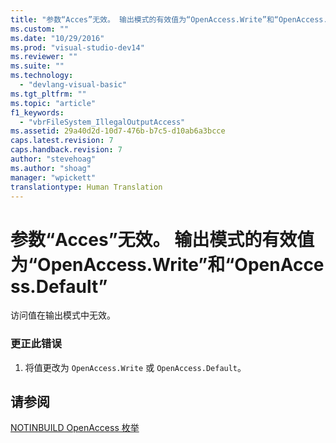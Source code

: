 ```yaml
---
title: "参数“Acces”无效。 输出模式的有效值为“OpenAccess.Write”和“OpenAccess.Default” | Microsoft Docs"
ms.custom: ""
ms.date: "10/29/2016"
ms.prod: "visual-studio-dev14"
ms.reviewer: ""
ms.suite: ""
ms.technology: 
  - "devlang-visual-basic"
ms.tgt_pltfrm: ""
ms.topic: "article"
f1_keywords: 
  - "vbrFileSystem_IllegalOutputAccess"
ms.assetid: 29a40d2d-10d7-476b-b7c5-d10ab6a3bcce
caps.latest.revision: 7
caps.handback.revision: 7
author: "stevehoag"
ms.author: "shoag"
manager: "wpickett"
translationtype: Human Translation
---
```

# 参数“Acces”无效。 输出模式的有效值为“OpenAccess.Write”和“OpenAccess.Default”
访问值在输出模式中无效。  
  
### 更正此错误  
  
1.  将值更改为 `OpenAccess.Write` 或 `OpenAccess.Default`。  
  
## 请参阅  
 [NOTINBUILD OpenAccess 枚举](http://msdn.microsoft.com/zh-cn/90e29e92-1535-4754-9951-4579ccc8eda1)